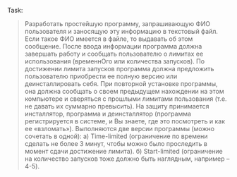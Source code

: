 Task:
>Разработать простейшую программу, запрашивающую ФИО пользователя и заносящую эту информацию в текстовый файл. Если такое ФИО имеется в файле, то выдавать об этом сообщение. После ввода информации программа должна завершать работу и сообщать пользователю о лимитах ее использования (временнОго или количества запусков). По достижении лимита запусков программа должна предложить пользователю приобрести ее полную версию или деинсталлировать себя. При повторной установке программы, она должна сообщать о своем предыдущем нахождении на этом компьютере и сверяться с прошлыми лимитами пользования (т.е. не давать их суммарно превысить).
На защиту принимается инсталлятор, программа и деинсталлятор (программа регистрируется в системе, и Вы знаете, где это посмотреть и как ее «взломать»).
Выполняются две версии программы (можно сочетать в одной):
а) Time-limited (ограничение по времени сделать не более 3 минут, чтобы можно было проследить в момент сдачи достижение лимита).
б) Start-limited (ограничение на количество запусков тоже должно быть наглядным, например – 4-5).
